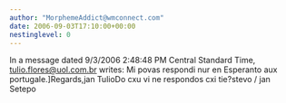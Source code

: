 ```yaml
---
author: "MorphemeAddict@wmconnect.com"
date: 2006-09-03T17:10:00+00:00
nestinglevel: 0
---
```

In a message dated 9/3/2006 2:48:48 PM Central Standard Time, [tulio.flores@uol.com.br](mailto://tulio.flores@uol.com.br) writes:
Mi povas respondi nur en Esperanto aux portugale.\]Regards,jan TulioDo cxu vi ne respondos cxi tie?stevo / jan Setepo